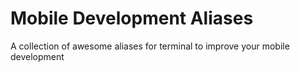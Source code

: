 # Mobile Development Aliases

A collection of awesome aliases for terminal to improve your mobile development
